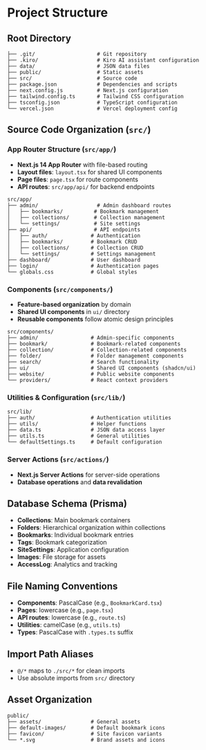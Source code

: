 # Project Structure

## Root Directory
```
├── .git/                    # Git repository
├── .kiro/                   # Kiro AI assistant configuration
├── data/                    # JSON data files
├── public/                  # Static assets
├── src/                     # Source code
├── package.json             # Dependencies and scripts
├── next.config.js           # Next.js configuration
├── tailwind.config.ts       # Tailwind CSS configuration
├── tsconfig.json            # TypeScript configuration
└── vercel.json              # Vercel deployment config
```

## Source Code Organization (`src/`)

### App Router Structure (`src/app/`)
- **Next.js 14 App Router** with file-based routing
- **Layout files**: `layout.tsx` for shared UI components
- **Page files**: `page.tsx` for route components
- **API routes**: `src/app/api/` for backend endpoints

```
src/app/
├── admin/                   # Admin dashboard routes
│   ├── bookmarks/          # Bookmark management
│   ├── collections/        # Collection management
│   └── settings/           # Site settings
├── api/                    # API endpoints
│   ├── auth/              # Authentication
│   ├── bookmarks/         # Bookmark CRUD
│   ├── collections/       # Collection CRUD
│   └── settings/          # Settings management
├── dashboard/             # User dashboard
├── login/                 # Authentication pages
└── globals.css            # Global styles
```

### Components (`src/components/`)
- **Feature-based organization** by domain
- **Shared UI components** in `ui/` directory
- **Reusable components** follow atomic design principles

```
src/components/
├── admin/                 # Admin-specific components
├── bookmark/              # Bookmark-related components
├── collection/            # Collection-related components
├── folder/                # Folder management components
├── search/                # Search functionality
├── ui/                    # Shared UI components (shadcn/ui)
├── website/               # Public website components
└── providers/             # React context providers
```

### Utilities & Configuration (`src/lib/`)
```
src/lib/
├── auth/                  # Authentication utilities
├── utils/                 # Helper functions
├── data.ts                # JSON data access layer
├── utils.ts               # General utilities
└── defaultSettings.ts     # Default configuration
```

### Server Actions (`src/actions/`)
- **Next.js Server Actions** for server-side operations
- **Database operations** and **data revalidation**

## Database Schema (Prisma)
- **Collections**: Main bookmark containers
- **Folders**: Hierarchical organization within collections
- **Bookmarks**: Individual bookmark entries
- **Tags**: Bookmark categorization
- **SiteSettings**: Application configuration
- **Images**: File storage for assets
- **AccessLog**: Analytics and tracking

## File Naming Conventions
- **Components**: PascalCase (e.g., `BookmarkCard.tsx`)
- **Pages**: lowercase (e.g., `page.tsx`)
- **API routes**: lowercase (e.g., `route.ts`)
- **Utilities**: camelCase (e.g., `utils.ts`)
- **Types**: PascalCase with `.types.ts` suffix

## Import Path Aliases
- `@/*` maps to `./src/*` for clean imports
- Use absolute imports from `src/` directory

## Asset Organization
```
public/
├── assets/                # General assets
├── default-images/        # Default bookmark icons
├── favicon/               # Site favicon variants
└── *.svg                  # Brand assets and icons
```